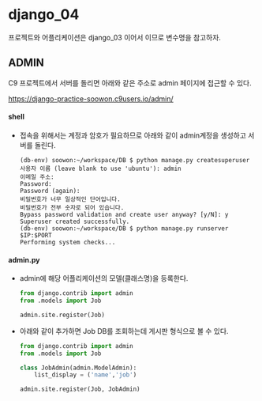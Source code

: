 # django_04

프로젝트와 어플리케이션은 django_03 이어서 이므로 변수명을 참고하자. 



##  ADMIN

C9 프로젝트에서 서버를 돌리면 아래와 같은 주소로 admin 페이지에 접근할 수 있다. 

https://django-practice-soowon.c9users.io/admin/

####  shell

- 접속을 위해서는 계정과 암호가 필요하므로 아래와 같이 admin계정을 생성하고 서버를 돌린다.  

  ``` shell
  (db-env) soowon:~/workspace/DB $ python manage.py createsuperuser
  사용자 이름 (leave blank to use 'ubuntu'): admin
  이메일 주소: 
  Password: 
  Password (again): 
  비밀번호가 너무 일상적인 단어입니다.
  비밀번호가 전부 숫자로 되어 있습니다.
  Bypass password validation and create user anyway? [y/N]: y
  Superuser created successfully.
  (db-env) soowon:~/workspace/DB $ python manage.py runserver $IP:$PORT
  Performing system checks...
  ```

####  admin.py

- admin에 해당 어플리케이션의 모델(클래스명)을 등록한다.

  ``` python
  from django.contrib import admin
  from .models import Job 
  
  admin.site.register(Job)
  ```

- 아래와 같이 추가하면 Job DB를 조회하는데 게시판 형식으로 볼 수 있다. 

  ``` python
  from django.contrib import admin
  from .models import Job 
  
  class JobAdmin(admin.ModelAdmin):
      list_display = ('name','job')
  
  admin.site.register(Job, JobAdmin)
  ```


